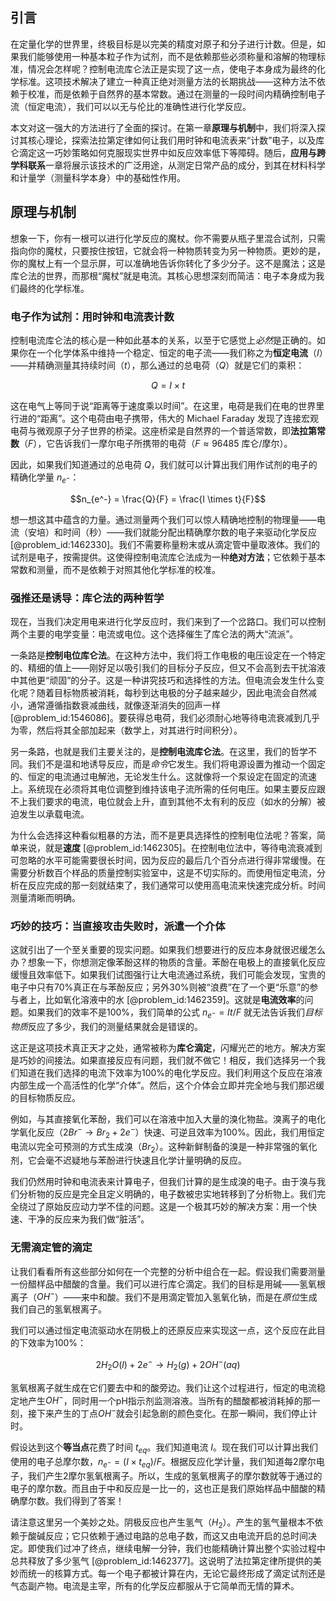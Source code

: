 ## 引言
在定量化学的世界里，终极目标是以完美的精度对原子和分子进行计数。但是，如果我们能够使用一种基本粒子作为试剂，而不是依赖那些必须称量和溶解的物理标准，情况会怎样呢？控制电流库仑法正是实现了这一点，使电子本身成为最终的化学标准。这项技术解决了建立一种真正绝对测量方法的长期挑战——这种方法不依赖于校准，而是依赖于自然界的基本常数。通过在测量的一段时间内精确控制电子流（恒定电流），我们可以以无与伦比的准确性进行化学反应。

本文对这一强大的方法进行了全面的探讨。在第一章**原理与机制**中，我们将深入探讨其核心理论，探索法拉第定律如何让我们用时钟和电流表来“计数”电子，以及库仑滴定这一巧妙策略如何克服现实世界中如反应效率低下等障碍。随后，**应用与跨学科联系**一章将展示该技术的广泛用途，从测定日常产品的成分，到其在材料科学和计量学（测量科学本身）中的基础性作用。

## 原理与机制

想象一下，你有一根可以进行化学反应的魔杖。你不需要从瓶子里混合试剂，只需指向你的魔杖，只要按住按钮，它就会将一种物质转变为另一种物质。更妙的是，你的魔杖上有一个显示屏，可以准确地告诉你转化了多少分子。这不是魔法；这是库仑法的世界，而那根“魔杖”就是电流。其核心思想深刻而简洁：电子本身成为我们最终的化学标准。

### 电子作为试剂：用时钟和电流表计数

控制电流库仑法的核心是一种如此基本的关系，以至于它感觉上*必然*是正确的。如果你在一个化学体系中维持一个稳定、恒定的电子流——我们称之为**恒定电流**（$I$）——并精确测量其持续时间（$t$），那么通过的总电荷（$Q$）就是它们的乘积：

$$Q = I \times t$$

这在电气上等同于说“距离等于速度乘以时间”。在这里，电荷是我们在电的世界里行进的“距离”。这个电荷由电子携带，伟大的 Michael Faraday 发现了连接宏观电荷与微观原子分子世界的桥梁。这座桥梁是自然界的一个普适常数，即**法拉第常数**（$F$），它告诉我们一摩尔电子所携带的电荷（$F \approx 96485$ 库仑/摩尔）。

因此，如果我们知道通过的总电荷 $Q$，我们就可以计算出我们用作试剂的电子的精确化学量 $n_{e^-}$：

$$n_{e^-} = \frac{Q}{F} = \frac{I \times t}{F}$$

想一想这其中蕴含的力量。通过测量两个我们可以惊人精确地控制的物理量——电流（安培）和时间（秒）——我们就能分配出精确摩尔数的电子来驱动化学反应 [@problem_id:1462330]。我们不需要称量粉末或从滴定管中量取液体。我们的试剂是电子，按需提供。这使得控制电流库仑法成为一种**绝对方法**；它依赖于基本常数和测量，而不是依赖于对照其他化学标准的校准。

### 强推还是诱导：库仑法的两种哲学

现在，当我们决定用电来进行化学反应时，我们来到了一个岔路口。我们可以控制两个主要的电学变量：电流或电位。这个选择催生了库仑法的两大“流派”。

一条路是**控制电位库仑法**。在这种方法中，我们将工作电极的电压设定在一个特定的、精细的值上——刚好足以吸引我们的目标分子反应，但又不会高到去干扰溶液中其他更“顽固”的分子。这是一种讲究技巧和选择性的方法。但电流会发生什么变化呢？随着目标物质被消耗，每秒到达电极的分子越来越少，因此电流会自然减小，通常遵循指数衰减曲线，就像逐渐消失的回声一样 [@problem_id:1546086]。要获得总电荷，我们必须耐心地等待电流衰减到几乎为零，然后将其全部加起来（数学上，对其进行时间积分）。

另一条路，也就是我们主要关注的，是**控制电流库仑法**。在这里，我们的哲学不同。我们不是温和地诱导反应，而是*命令*它发生。我们将电源设置为推动一个固定的、恒定的电流通过电解池，无论发生什么。这就像将一个泵设定在固定的流速上。系统现在必须将其电位调整到维持该电子流所需的任何电压。如果主要反应跟不上我们要求的电流，电位就会上升，直到其他不太有利的反应（如水的分解）被迫发生以承载电流。

为什么会选择这种看似粗暴的方法，而不是更具选择性的控制电位法呢？答案，简单来说，就是**速度** [@problem_id:1462305]。在控制电位法中，等待电流衰减到可忽略的水平可能需要很长时间，因为反应的最后几个百分点进行得非常缓慢。在需要分析数百个样品的质量控制实验室中，这是不切实际的。而使用恒定电流，分析在反应完成的那一刻就结束了，我们通常可以使用高电流来快速完成分析。时间测量清晰而明确。

### 巧妙的技巧：当直接攻击失败时，派遣一个介体

这就引出了一个至关重要的现实问题。如果我们想要进行的反应本身就很迟缓怎么办？想象一下，你想测定像苯酚这样的物质的含量。苯酚在电极上的直接氧化反应缓慢且效率低下。如果我们试图强行让大电流通过系统，我们可能会发现，宝贵的电子中只有70%真正在与苯酚反应；另外30%则被“浪费”在了一个更“乐意”的参与者上，比如氧化溶液中的水 [@problem_id:1462359]。这就是**电流效率**的问题。如果我们的效率不是100%，我们简单的公式 $n_{e^-} = It/F$ 就无法告诉我们*目标物质*反应了多少，我们的测量结果就会是错误的。

这正是这项技术真正天才之处，通常被称为**库仑滴定**，闪耀光芒的地方。解决方案是巧妙的间接法。如果直接反应有问题，我们就不做它！相反，我们选择另一个我们知道在我们选择的电流下效率为100%的电化学反应。我们利用这个反应在溶液内部生成一个高活性的化学“介体”。然后，这个介体会立即并完全地与我们那迟缓的目标物质反应。

例如，与其直接氧化苯酚，我们可以在溶液中加入大量的溴化物盐。溴离子的电化学氧化反应（$2Br^- \rightarrow Br_2 + 2e^-$）快速、可逆且效率为100%。因此，我们用恒定电流以完全可预测的方式生成溴（$Br_2$）。这种新鲜制备的溴是一种非常强的氧化剂，它会毫不迟疑地与苯酚进行快速且化学计量明确的反应。

我们仍然用时钟和电流表来计算电子，但我们计算的是生成溴的电子。由于溴与我们分析物的反应是完全且定义明确的，电子数被忠实地转移到了分析物上。我们完全绕过了原始反应动力学不佳的问题。这是一个极其巧妙的解决方案：用一个快速、干净的反应来为我们做“脏活”。

### 无需滴定管的滴定

让我们看看所有这些部分如何在一个完整的分析中组合在一起。假设我们需要测量一份醋样品中醋酸的含量。我们可以进行库仑滴定。我们的目标是用碱——氢氧根离子（$OH^-$）——来中和酸。我们不是用滴定管加入氢氧化钠，而是在*原位*生成我们自己的氢氧根离子。

我们可以通过恒定电流驱动水在阴极上的还原反应来实现这一点，这个反应在此目的下效率为100%：

$$ 2H_2O(l) + 2e^- \rightarrow H_2(g) + 2OH^-(aq) $$

氢氧根离子就生成在它们要去中和的酸旁边。我们让这个过程进行，恒定的电流稳定地产生$OH^-$，同时用一个pH指示剂监测溶液。当所有的醋酸都被消耗掉的那一刻，接下来产生的丁点$OH^-$就会引起急剧的颜色变化。在那一瞬间，我们停止计时。

假设达到这个**等当点**花费了时间 $t_{eq}$。我们知道电流 $I$。现在我们可以计算出我们使用的电子总摩尔数，$n_{e^-} = (I \times t_{eq}) / F$。根据反应化学计量，我们知道每2摩尔电子，我们产生2摩尔氢氧根离子。所以，生成的氢氧根离子的摩尔数就等于通过的电子的摩尔数。而且由于中和反应是一比一的，这也正是我们原始样品中醋酸的精确摩尔数。我们得到了答案！

请注意这里另一个美妙之处。阴极反应也产生氢气（$H_2$）。产生的氢气量根本不依赖于酸碱反应；它只依赖于通过电路的总电子数，而这又由电流开启的总时间决定。即使我们过冲了终点，继续电解一分钟，我们也能精确计算出整个实验过程中总共释放了多少氢气 [@problem_id:1462377]。这说明了法拉第定律所提供的美妙而统一的核算方式。每一个电子都被计算在内，无论它最终形成了滴定试剂还是气态副产物。电流是主宰，所有的化学反应都服从于它简单而无情的算术。

